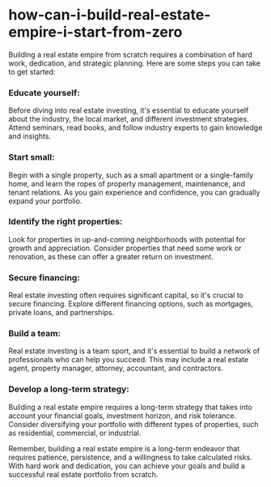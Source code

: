 # how-can-i-build-real-estate-empire-i-start-from-zero

Building a real estate empire from scratch requires a combination of hard work, dedication, and strategic planning. Here are some steps you can take to get started:

### Educate yourself: 

Before diving into real estate investing, it's essential to educate yourself about the industry, the local market, and different investment strategies. Attend seminars, read books, and follow industry experts to gain knowledge and insights.

### Start small: 

Begin with a single property, such as a small apartment or a single-family home, and learn the ropes of property management, maintenance, and tenant relations. As you gain experience and confidence, you can gradually expand your portfolio.

### Identify the right properties: 

Look for properties in up-and-coming neighborhoods with potential for growth and appreciation. Consider properties that need some work or renovation, as these can offer a greater return on investment.

### Secure financing: 

Real estate investing often requires significant capital, so it's crucial to secure financing. Explore different financing options, such as mortgages, private loans, and partnerships.

### Build a team: 

Real estate investing is a team sport, and it's essential to build a network of professionals who can help you succeed. This may include a real estate agent, property manager, attorney, accountant, and contractors.

### Develop a long-term strategy: 

Building a real estate empire requires a long-term strategy that takes into account your financial goals, investment horizon, and risk tolerance. Consider diversifying your portfolio with different types of properties, such as residential, commercial, or industrial.

Remember, building a real estate empire is a long-term endeavor that requires patience, persistence, and a willingness to take calculated risks. With hard work and dedication, you can achieve your goals and build a successful real estate portfolio from scratch.


